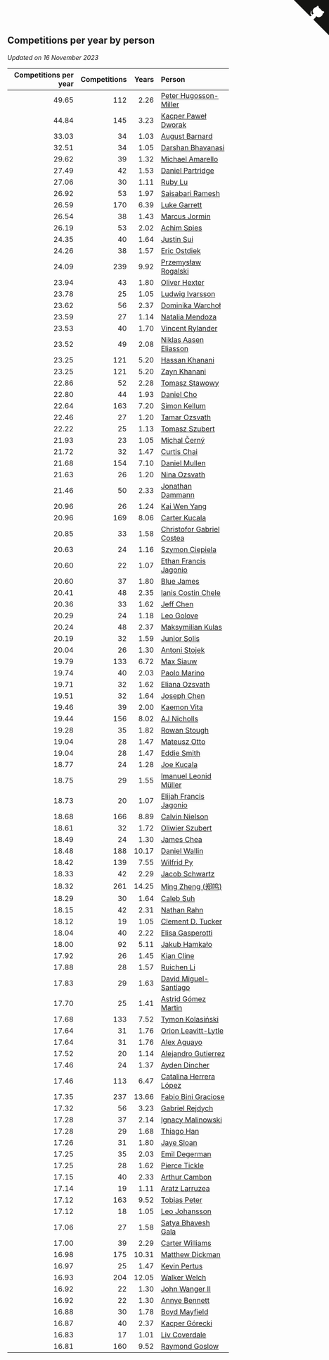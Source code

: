 ## Competitions per year by person

*Updated on 16 November 2023*

| Competitions per year | Competitions | Years | Person |
| ---: | ---: | ---: | :--- |
| 49.65 | 112 | 2.26 | [Peter Hugosson-Miller](https://www.worldcubeassociation.org/persons/2021HUGO01) |
| 44.84 | 145 | 3.23 | [Kacper Paweł Dworak](https://www.worldcubeassociation.org/persons/2020DWOR01) |
| 33.03 | 34 | 1.03 | [August Barnard](https://www.worldcubeassociation.org/persons/2022BARN21) |
| 32.51 | 34 | 1.05 | [Darshan Bhavanasi](https://www.worldcubeassociation.org/persons/2022BHAV01) |
| 29.62 | 39 | 1.32 | [Michael Amarello](https://www.worldcubeassociation.org/persons/2022AMAR09) |
| 27.49 | 42 | 1.53 | [Daniel Partridge](https://www.worldcubeassociation.org/persons/2022PART02) |
| 27.06 | 30 | 1.11 | [Ruby Lu](https://www.worldcubeassociation.org/persons/2022LURU01) |
| 26.92 | 53 | 1.97 | [Saisabari Ramesh](https://www.worldcubeassociation.org/persons/2021RAME01) |
| 26.59 | 170 | 6.39 | [Luke Garrett](https://www.worldcubeassociation.org/persons/2017GARR05) |
| 26.54 | 38 | 1.43 | [Marcus Jormin](https://www.worldcubeassociation.org/persons/2022JORM01) |
| 26.19 | 53 | 2.02 | [Achim Spies](https://www.worldcubeassociation.org/persons/2021SPIE01) |
| 24.35 | 40 | 1.64 | [Justin Sui](https://www.worldcubeassociation.org/persons/2022SUIJ01) |
| 24.26 | 38 | 1.57 | [Eric Ostdiek](https://www.worldcubeassociation.org/persons/2022OSTD01) |
| 24.09 | 239 | 9.92 | [Przemysław Rogalski](https://www.worldcubeassociation.org/persons/2013ROGA02) |
| 23.94 | 43 | 1.80 | [Oliver Hexter](https://www.worldcubeassociation.org/persons/2022HEXT01) |
| 23.78 | 25 | 1.05 | [Ludwig Ivarsson](https://www.worldcubeassociation.org/persons/2022IVAR01) |
| 23.62 | 56 | 2.37 | [Dominika Warchoł](https://www.worldcubeassociation.org/persons/2021WARC01) |
| 23.59 | 27 | 1.14 | [Natalia Mendoza](https://www.worldcubeassociation.org/persons/2022MEND24) |
| 23.53 | 40 | 1.70 | [Vincent Rylander](https://www.worldcubeassociation.org/persons/2022RYLA01) |
| 23.52 | 49 | 2.08 | [Niklas Aasen Eliasson](https://www.worldcubeassociation.org/persons/2021ELIA01) |
| 23.25 | 121 | 5.20 | [Hassan Khanani](https://www.worldcubeassociation.org/persons/2018KHAN26) |
| 23.25 | 121 | 5.20 | [Zayn Khanani](https://www.worldcubeassociation.org/persons/2018KHAN28) |
| 22.86 | 52 | 2.28 | [Tomasz Stawowy](https://www.worldcubeassociation.org/persons/2021STAW01) |
| 22.80 | 44 | 1.93 | [Daniel Cho](https://www.worldcubeassociation.org/persons/2021CHOD01) |
| 22.64 | 163 | 7.20 | [Simon Kellum](https://www.worldcubeassociation.org/persons/2016KELL12) |
| 22.46 | 27 | 1.20 | [Tamar Ozsvath](https://www.worldcubeassociation.org/persons/2022OZSV04) |
| 22.22 | 25 | 1.13 | [Tomasz Szubert](https://www.worldcubeassociation.org/persons/2022SZUB02) |
| 21.93 | 23 | 1.05 | [Michal Černý](https://www.worldcubeassociation.org/persons/2022CERN03) |
| 21.72 | 32 | 1.47 | [Curtis Chai](https://www.worldcubeassociation.org/persons/2022CHAI02) |
| 21.68 | 154 | 7.10 | [Daniel Mullen](https://www.worldcubeassociation.org/persons/2016MULL04) |
| 21.63 | 26 | 1.20 | [Nina Ozsvath](https://www.worldcubeassociation.org/persons/2022OZSV03) |
| 21.46 | 50 | 2.33 | [Jonathan Dammann](https://www.worldcubeassociation.org/persons/2021DAMM01) |
| 20.96 | 26 | 1.24 | [Kai Wen Yang](https://www.worldcubeassociation.org/persons/2022YANG19) |
| 20.96 | 169 | 8.06 | [Carter Kucala](https://www.worldcubeassociation.org/persons/2015KUCA01) |
| 20.85 | 33 | 1.58 | [Christofor Gabriel Costea](https://www.worldcubeassociation.org/persons/2022COST03) |
| 20.63 | 24 | 1.16 | [Szymon Ciepiela](https://www.worldcubeassociation.org/persons/2022CIEP01) |
| 20.60 | 22 | 1.07 | [Ethan Francis Jagonio](https://www.worldcubeassociation.org/persons/2022JAGO03) |
| 20.60 | 37 | 1.80 | [Blue James](https://www.worldcubeassociation.org/persons/2022JAME01) |
| 20.41 | 48 | 2.35 | [Ianis Costin Chele](https://www.worldcubeassociation.org/persons/2021CHEL01) |
| 20.36 | 33 | 1.62 | [Jeff Chen](https://www.worldcubeassociation.org/persons/2022CHEN19) |
| 20.29 | 24 | 1.18 | [Leo Golove](https://www.worldcubeassociation.org/persons/2022GOLO02) |
| 20.24 | 48 | 2.37 | [Maksymilian Kulas](https://www.worldcubeassociation.org/persons/2021KULA02) |
| 20.19 | 32 | 1.59 | [Junior Solis](https://www.worldcubeassociation.org/persons/2022SOLI03) |
| 20.04 | 26 | 1.30 | [Antoni Stojek](https://www.worldcubeassociation.org/persons/2022STOJ03) |
| 19.79 | 133 | 6.72 | [Max Siauw](https://www.worldcubeassociation.org/persons/2017SIAU02) |
| 19.74 | 40 | 2.03 | [Paolo Marino](https://www.worldcubeassociation.org/persons/2021MARI04) |
| 19.71 | 32 | 1.62 | [Eliana Ozsvath](https://www.worldcubeassociation.org/persons/2022OZSV01) |
| 19.51 | 32 | 1.64 | [Joseph Chen](https://www.worldcubeassociation.org/persons/2022CHEN16) |
| 19.46 | 39 | 2.00 | [Kaemon Vita](https://www.worldcubeassociation.org/persons/2021VITA01) |
| 19.44 | 156 | 8.02 | [AJ Nicholls](https://www.worldcubeassociation.org/persons/2015NICH04) |
| 19.28 | 35 | 1.82 | [Rowan Stough](https://www.worldcubeassociation.org/persons/2022STOU01) |
| 19.04 | 28 | 1.47 | [Mateusz Otto](https://www.worldcubeassociation.org/persons/2022OTTO01) |
| 19.04 | 28 | 1.47 | [Eddie Smith](https://www.worldcubeassociation.org/persons/2022SMIT20) |
| 18.77 | 24 | 1.28 | [Joe Kucala](https://www.worldcubeassociation.org/persons/2022KUCA01) |
| 18.75 | 29 | 1.55 | [Imanuel Leonid Müller](https://www.worldcubeassociation.org/persons/2022MULL02) |
| 18.73 | 20 | 1.07 | [Elijah Francis Jagonio](https://www.worldcubeassociation.org/persons/2022JAGO02) |
| 18.68 | 166 | 8.89 | [Calvin Nielson](https://www.worldcubeassociation.org/persons/2014NIEL03) |
| 18.61 | 32 | 1.72 | [Oliwier Szubert](https://www.worldcubeassociation.org/persons/2022SZUB01) |
| 18.49 | 24 | 1.30 | [James Chea](https://www.worldcubeassociation.org/persons/2022CHEA05) |
| 18.48 | 188 | 10.17 | [Daniel Wallin](https://www.worldcubeassociation.org/persons/2013WALL03) |
| 18.42 | 139 | 7.55 | [Wilfrid Py](https://www.worldcubeassociation.org/persons/2016PYWI01) |
| 18.33 | 42 | 2.29 | [Jacob Schwartz](https://www.worldcubeassociation.org/persons/2021SCHW01) |
| 18.32 | 261 | 14.25 | [Ming Zheng (郑鸣)](https://www.worldcubeassociation.org/persons/2009ZHEN11) |
| 18.29 | 30 | 1.64 | [Caleb Suh](https://www.worldcubeassociation.org/persons/2022SUHC01) |
| 18.15 | 42 | 2.31 | [Nathan Rahn](https://www.worldcubeassociation.org/persons/2021RAHN01) |
| 18.12 | 19 | 1.05 | [Clement D. Tucker](https://www.worldcubeassociation.org/persons/2022TUCK09) |
| 18.04 | 40 | 2.22 | [Elisa Gasperotti](https://www.worldcubeassociation.org/persons/2021GASP01) |
| 18.00 | 92 | 5.11 | [Jakub Hamkało](https://www.worldcubeassociation.org/persons/2018HAMK01) |
| 17.92 | 26 | 1.45 | [Kian Cline](https://www.worldcubeassociation.org/persons/2022CLIN01) |
| 17.88 | 28 | 1.57 | [Ruichen Li](https://www.worldcubeassociation.org/persons/2022LIRU02) |
| 17.83 | 29 | 1.63 | [David Miguel-Santiago](https://www.worldcubeassociation.org/persons/2022MIGU02) |
| 17.70 | 25 | 1.41 | [Astrid Gómez Martin](https://www.worldcubeassociation.org/persons/2022MART26) |
| 17.68 | 133 | 7.52 | [Tymon Kolasiński](https://www.worldcubeassociation.org/persons/2016KOLA02) |
| 17.64 | 31 | 1.76 | [Orion Leavitt-Lytle](https://www.worldcubeassociation.org/persons/2022LEAV01) |
| 17.64 | 31 | 1.76 | [Alex Aguayo](https://www.worldcubeassociation.org/persons/2022AGUA01) |
| 17.52 | 20 | 1.14 | [Alejandro Gutierrez](https://www.worldcubeassociation.org/persons/2022GUTI09) |
| 17.46 | 24 | 1.37 | [Ayden Dincher](https://www.worldcubeassociation.org/persons/2022DINC01) |
| 17.46 | 113 | 6.47 | [Catalina Herrera López](https://www.worldcubeassociation.org/persons/2017LOPE31) |
| 17.35 | 237 | 13.66 | [Fabio Bini Graciose](https://www.worldcubeassociation.org/persons/2010GRAC02) |
| 17.32 | 56 | 3.23 | [Gabriel Rejdych](https://www.worldcubeassociation.org/persons/2020REJD01) |
| 17.28 | 37 | 2.14 | [Ignacy Malinowski](https://www.worldcubeassociation.org/persons/2021MALI02) |
| 17.28 | 29 | 1.68 | [Thiago Han](https://www.worldcubeassociation.org/persons/2022HANT01) |
| 17.26 | 31 | 1.80 | [Jaye Sloan](https://www.worldcubeassociation.org/persons/2022SLOA01) |
| 17.25 | 35 | 2.03 | [Emil Degerman](https://www.worldcubeassociation.org/persons/2021DEGE01) |
| 17.25 | 28 | 1.62 | [Pierce Tickle](https://www.worldcubeassociation.org/persons/2022TICK01) |
| 17.15 | 40 | 2.33 | [Arthur Cambon](https://www.worldcubeassociation.org/persons/2021CAMB01) |
| 17.14 | 19 | 1.11 | [Aratz Larruzea](https://www.worldcubeassociation.org/persons/2022LARR02) |
| 17.12 | 163 | 9.52 | [Tobias Peter](https://www.worldcubeassociation.org/persons/2014PETE03) |
| 17.12 | 18 | 1.05 | [Leo Johansson](https://www.worldcubeassociation.org/persons/2022JOHA08) |
| 17.06 | 27 | 1.58 | [Satya Bhavesh Gala](https://www.worldcubeassociation.org/persons/2022GALA03) |
| 17.00 | 39 | 2.29 | [Carter Williams](https://www.worldcubeassociation.org/persons/2021WILL06) |
| 16.98 | 175 | 10.31 | [Matthew Dickman](https://www.worldcubeassociation.org/persons/2013DICK01) |
| 16.97 | 25 | 1.47 | [Kevin Pertus](https://www.worldcubeassociation.org/persons/2022PERT01) |
| 16.93 | 204 | 12.05 | [Walker Welch](https://www.worldcubeassociation.org/persons/2011WELC01) |
| 16.92 | 22 | 1.30 | [John Wanger II](https://www.worldcubeassociation.org/persons/2022WANG39) |
| 16.92 | 22 | 1.30 | [Annye Bennett](https://www.worldcubeassociation.org/persons/2022BENN11) |
| 16.88 | 30 | 1.78 | [Boyd Mayfield](https://www.worldcubeassociation.org/persons/2022MAYF01) |
| 16.87 | 40 | 2.37 | [Kacper Górecki](https://www.worldcubeassociation.org/persons/2021GORE01) |
| 16.83 | 17 | 1.01 | [Liv Coverdale](https://www.worldcubeassociation.org/persons/2022COVE02) |
| 16.81 | 160 | 9.52 | [Raymond Goslow](https://www.worldcubeassociation.org/persons/2014GOSL01) |


<a href="https://github.com/jonatanklosko/wca_statistics" class="github-corner" aria-label="View source on Github"><svg width="80" height="80" viewBox="0 0 250 250" style="fill:#151513; color:#fff; position: absolute; top: 0; border: 0; right: 0;" aria-hidden="true"><path d="M0,0 L115,115 L130,115 L142,142 L250,250 L250,0 Z"></path><path d="M128.3,109.0 C113.8,99.7 119.0,89.6 119.0,89.6 C122.0,82.7 120.5,78.6 120.5,78.6 C119.2,72.0 123.4,76.3 123.4,76.3 C127.3,80.9 125.5,87.3 125.5,87.3 C122.9,97.6 130.6,101.9 134.4,103.2" fill="currentColor" style="transform-origin: 130px 106px;" class="octo-arm"></path><path d="M115.0,115.0 C114.9,115.1 118.7,116.5 119.8,115.4 L133.7,101.6 C136.9,99.2 139.9,98.4 142.2,98.6 C133.8,88.0 127.5,74.4 143.8,58.0 C148.5,53.4 154.0,51.2 159.7,51.0 C160.3,49.4 163.2,43.6 171.4,40.1 C171.4,40.1 176.1,42.5 178.8,56.2 C183.1,58.6 187.2,61.8 190.9,65.4 C194.5,69.0 197.7,73.2 200.1,77.6 C213.8,80.2 216.3,84.9 216.3,84.9 C212.7,93.1 206.9,96.0 205.4,96.6 C205.1,102.4 203.0,107.8 198.3,112.5 C181.9,128.9 168.3,122.5 157.7,114.1 C157.9,116.9 156.7,120.9 152.7,124.9 L141.0,136.5 C139.8,137.7 141.6,141.9 141.8,141.8 Z" fill="currentColor" class="octo-body"></path></svg></a><style>.github-corner:hover .octo-arm{animation:octocat-wave 560ms ease-in-out}@keyframes octocat-wave{0%,100%{transform:rotate(0)}20%,60%{transform:rotate(-25deg)}40%,80%{transform:rotate(10deg)}}@media (max-width:500px){.github-corner:hover .octo-arm{animation:none}.github-corner .octo-arm{animation:octocat-wave 560ms ease-in-out}}</style>
